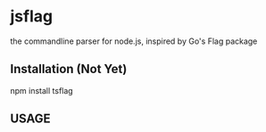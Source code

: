# jsflag
the commandline parser for node.js, inspired by Go's Flag package

## Installation (Not Yet)
npm install tsflag

## USAGE
